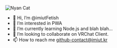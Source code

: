 ![Nyan Cat](https://static.wikia.nocookie.net/nyancat/images/b/b4/Slide_Nyan_Cat.gif/revision/latest/scale-to-width-down/200?cb=20181125175614)
- 👋 Hi, I’m @imiutFetish
- 👀 I’m interested in PWA
- 🌱 I’m currently learning Node.js and blah blah...
- 💞️ I’m looking to collaborate on VRChat Client.
- 📫 How to reach me github-contact@imiut.kr
